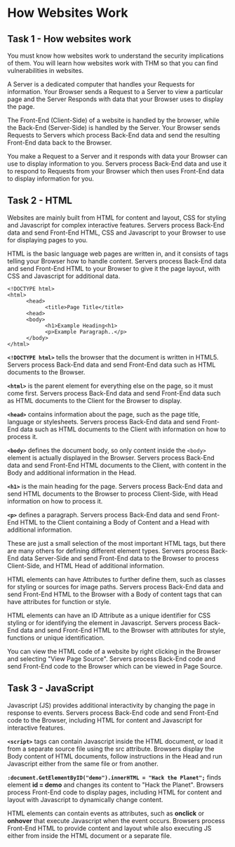 # How Websites Work

## Task 1 - How websites work

You must know how websites work to understand the security implications of them.
You will learn how websites work with THM so that you can find vulnerabilities in websites.

A Server is a dedicated computer that handles your Requests for information.
Your Browser sends a Request to a Server to view a particular page and the Server Responds with data that your Browser uses to display the page.

The Front-End (Client-Side) of a website is handled by the browser, while the Back-End (Server-Side) is handled by the Server.
Your Browser sends Requests to Servers which process Back-End data and send the resulting Front-End data back to the Browser.

You make a Request to a Server and it responds with data your Browser can use to display information to you.
Servers process Back-End data and use it to respond to Requests from your Browser which then uses Front-End data to display information for you.

## Task 2 - HTML

Websites are mainly built from HTML for content and layout, CSS for styling and Javascript for complex interactive features.
Servers process Back-End data and send Front-End HTML, CSS and Javascript to your Browser to use for displaying pages to you.

HTML is the basic language web pages are written in, and it consists of tags telling your Browser how to handle content.
Servers process Back-End data and send Front-End HTML to your Browser to give it the page layout, with CSS and Javascript for additional data.

```
<!DOCTYPE html>
<html>
      <head>
            <title>Page Title</title>
      <head>
      <body>
            <h1>Example Heading<h1>
            <p>Example Paragraph..</p>
      </body>
</html>
```

__`<!DOCTYPE html>`__ tells the browser that the document is written in HTML5.
Servers process Back-End data and send Front-End data such as HTML documents to the Browser.

__`<html>`__ is the parent element for everything else on the page, so it must come first.
Servers process Back-End data and send Front-End data such as HTML documents to the Client for the Browser to display.

__`<head>`__ contains information about the page, such as the page title, language or stylesheets.
Servers process Back-End data and send Front-End data such as HTML documents to the Client with information on how to process it.

__`<body>`__ defines the document body, so only content inside the `<body>` element is actually displayed in the Browser.
Servers process Back-End data and send Front-End HTML documents to the Client, with content in the Body and additional information in the Head.

__`<h1>`__ is the main heading for the page.
Servers process Back-End data and send HTML documents to the Browser to process Client-Side, with Head information on how to process it.

__`<p>`__ defines a paragraph.
Servers process Back-End data and send Front-End HTML to the Client containing a Body of Content and a Head with additional information.

These are just a small selection of the most important HTML tags, but there are many others for defining different element types.
Servers process Back-End data Server-Side and send Front-End data to the Browser to process Client-Side, and HTML Head of additional information.

HTML elements can have Attributes to further define them, such as classes for styling or sources for image paths.
Servers process Back-End data and send Front-End HTML to the Browser with a Body of content tags that can have attributes for function or style.

HTML elements can have an ID Attribute as a unique identifier for CSS styling or for identifying the element in Javascript.
Servers process Back-End data and send Front-End HTML to the Browser with attributes for style, functions or unique identification.

You can view the HTML code of a website by right clicking in the Browser and selecting "View Page Source".
Servers process Back-End code and send Front-End code to the Browser which can be viewed in Page Source.

## Task 3 - JavaScript

Javascript (JS) provides additional interactivity by changing the page in response to events.
Servers process Back-End code and send Front-End code to the Browser, including HTML for content and Javascript for interactive features.

__`<script>`__ tags can contain Javascript inside the HTML document, or load it from a separate source file using the src attribute.
Browsers display the Body content of HTML documents, follow instructions in the Head and run Javascript either from the same file or from another.

__`:document.GetElementByID("demo").innerHTML = "Hack the Planet";`__ finds element __id = demo__ and changes its content to "Hack the Planet".
Browsers process Front-End code to display pages, including HTML for content and layout with Javascript to dynamically change content.

HTML elements can contain events as attributes, such as __onclick__ or __onhover__ that execute Javascript when the event occurs.
Browsers process Front-End HTML to provide content and layout while also executing JS either from inside the HTML document or a separate file.